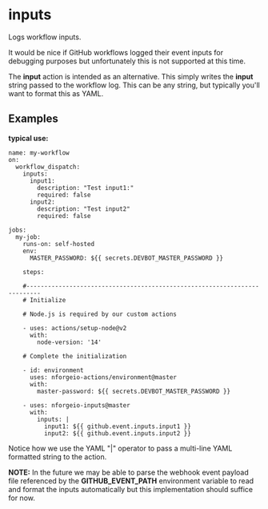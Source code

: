 # inputs

Logs workflow inputs.

It would be nice if GitHub workflows logged their event inputs for debugging purposes but unfortunately
this is not supported at this time.

The **input** action is intended as an alternative.  This simply writes the **input** string passed to
the workflow log.  This can be any string, but typically you'll want to format this as YAML.

## Examples

**typical use:**
```
name: my-workflow
on: 
  workflow_dispatch:
    inputs:
      input1:
        description: "Test input1:"
        required: false
      input2:
        description: "Test input2"
        required: false

jobs:
  my-job:
    runs-on: self-hosted
    env:
      MASTER_PASSWORD: ${{ secrets.DEVBOT_MASTER_PASSWORD }}

    steps:

    #--------------------------------------------------------------------------
    # Initialize

    # Node.js is required by our custom actions

    - uses: actions/setup-node@v2
      with:
        node-version: '14'    

    # Complete the initialization

    - id: environment
      uses: nforgeio-actions/environment@master
      with:
        master-password: ${{ secrets.DEVBOT_MASTER_PASSWORD }}

    - uses: nforgeio-inputs@master
      with:
        inputs: |
          input1: ${{ github.event.inputs.input1 }}
          input2: ${{ github.event.inputs.input2 }}
```

Notice how we use the YAML "|" operator to pass a multi-line YAML formatted string to the action.

**NOTE:** In the future we may be able to parse the webhook event payload file referenced by the
**GITHUB_EVENT_PATH** environment variable to read and format the inputs automatically but this
implementation should suffice for now.
